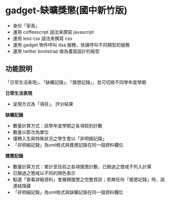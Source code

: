 gadget-缺曠獎懲(國中新竹版)
==========================

* 身份「家長」
* 運用 coffeescript 語法來撰寫 javascript
* 運用 less css 語法來撰寫 css
* 運用 gadget 物件呼叫 dsa 服務，依據呼叫不同類型的服務
* 運用 twitter bootstrap 做為畫面設計的板型


功能說明
-------

「日常生活表現」、「缺曠記錄」、「獎懲記錄」，並可切換不同學年度學期

**日常生活表現**

* 呈現方式為「項目」、評分結果

**缺曠記錄**

* 數量計算方式：該學年度學期之各項假別計數
* 數量以節次為單位
* 僅轉入生與特殊狀況之學生會以「非明細記錄」
* 「非明細記錄」為xml格式與獎懲記錄在同一個資料欄位

**獎懲記錄**

* 數量計算方式：累計至目前之各項獎懲計數，已銷過之懲戒不列入計算
* 已銷過之懲戒以不同的顏色表示
* 點選「查看詳細資料」會展開獎懲之完整資訊；若無任何「獎懲記錄」時，該連結隱藏
* 「非明細記錄」為xml格式與缺曠記錄在同一個資料欄位